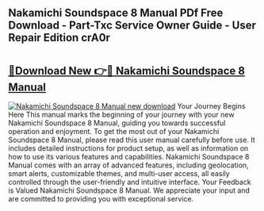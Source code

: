 ## Nakamichi Soundspace 8 Manual PDf Free Download - Part-Txc Service Owner Guide - User Repair Edition crA0r

# <h2><a href="http://bc98649.oget.top/?id=Nakamichi+Soundspace+8+Manual">🔗Download New 👉🔴 Nakamichi Soundspace 8 Manual</a></h2>

[![Nakamichi Soundspace 8 Manual new download](https://i.imgur.com/5g1atiW.png)](http://bc98649.oget.top/?id=Nakamichi+Soundspace+8+Manual)
Your Journey Begins Here This manual marks the beginning of your journey with your new Nakamichi Soundspace 8 Manual, guiding you towards successful operation and enjoyment. To get the most out of your Nakamichi Soundspace 8 Manual, please read this user manual carefully before use. It includes detailed instructions for product setup, as well as information on how to use its various features and capabilities. Nakamichi Soundspace 8 Manual comes with an array of advanced features, including geolocation, smart alerts, customizable themes, and multi-user access, all easily controlled through the user-friendly and intuitive interface. Your Feedback is Valued Nakamichi Soundspace 8 Manual. We appreciate your input and are committed to providing you with exceptional service.
